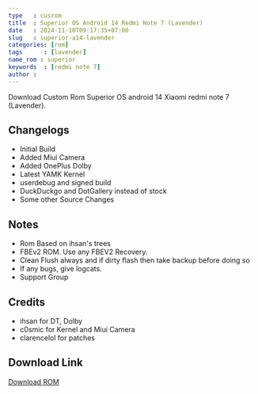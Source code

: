 ```yaml
---
type   : cusrom
title  : Superior OS Android 14 Redmi Note 7 (Lavender)
date   : 2024-11-10T09:17:35+07:00
slug   : superior-a14-lavender
categories: [rom]
tags      : [lavender]
name_rom : superior
keywords  : [redmi note 7]
author : 
---
```


Download Custom Rom Superior OS android 14 Xiaomi redmi note 7 (Lavender).

## Changelogs
- Initial Build
- Added Miui Camera
- Added OnePlus Dolby
- Latest YAMK Kernel
- userdebug and signed build
- DuckDuckgo and DotGallery instead of stock
- Some other Source Changes

## Notes
- Rom Based on ihsan's trees
- FBEv2 ROM. Use any FBEV2 Recovery.
- Clean Flush always and if dirty flash then take backup before doing so
- If any bugs, give logcats.
- Support Group

## Credits
- ihsan for DT, Dolby
- c0smic for Kernel and Miui Camera
- clarencelol for patches


## Download Link
[Download ROM](https://sourceforge.net/projects/miatoll-rom/files/A14/superiorOS/)



